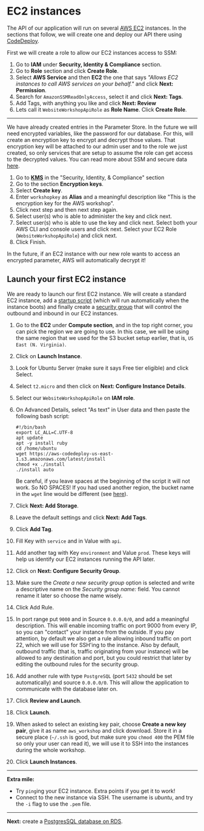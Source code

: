 # EC2 instances

The API of our application will run on several [AWS EC2](https://aws.amazon.com/ec2/) instances. In the sections that follow, we will create one and deploy our API there using [CodeDeploy](http://docs.aws.amazon.com/codedeploy/latest/userguide/welcome.html).

First we will create a role to allow our EC2 instances access to SSM:

1. Go to **IAM** under **Security, Identity & Compliance** section.
2. Go to **Role** section and click **Create Role**.
3. Select **AWS Service** and then **EC2** the one that says _"Allows EC2 instances to call AWS services on your behalf."_ and click **Next: Permission**.
5. Search for `AmazonSSMReadOnlyAccess`, select it and click **Next: Tags**.
6. Add Tags, with anything you like and click **Next: Review**
7. Lets call it `WebsiteWorkshopApiRole` as **Role Name**. Click **Create Role**.

---
We have already created entries in the Parameter Store. In the future we will need encrypted variables, like the password for our database. For this, will create an encryption key to encrypt and decrypt those values. That encryption key will be attached to our admin user and to the role we just created, so only services that are setup to assume the role can get access to the decrypted values. You can read more about SSM and secure data [here](https://aws.amazon.com/blogs/compute/managing-secrets-for-amazon-ecs-applications-using-parameter-store-and-iam-roles-for-tasks/).

1. Go to **[KMS](https://console.aws.amazon.com/kms/)** in the "Security, Identity, & Compliance" section
2. Go to the section **Encryption keys**.
3. Select **Create key**.
4. Enter `workshopkey` as **Alias** and a meaningful description like "This is the encryption key for the AWS workshop".
5. Click next step and then next step again.
6. Select user(s) who is able to administer the key and click next.
7. Select user(s) who is able to use the key and click next. Select both your AWS CLI and console users and click next. Select your EC2 Role (`WebsiteWorkshopApiRole`) and click next.
8. Click Finish.

In the future, if an EC2 instance with our new role wants to access an encrypted parameter, AWS will automatically decrypt it!

## Launch your first EC2 instance

We are ready to launch our first EC2 instance. We will create a standard EC2 instance, add a [startup script](http://docs.aws.amazon.com/AWSEC2/latest/UserGuide/user-data.html) (which will run automatically when the instance boots) and finally create a [security group](http://docs.aws.amazon.com/AWSEC2/latest/UserGuide/using-network-security.html) that will control the outbound and inbound in our EC2 instances.

1. Go to the **EC2** under **Compute section**, and in the top right corner, you can pick the region we are going to use. In this case, we will be using the same region that we used for the S3 bucket setup earlier, that is, `US East (N. Virginia)`.
2. Click on **Launch Instance**.
3. Look for Ubuntu Server (make sure it says Free tier eligible) and click Select.
4. Select `t2.micro` and then click on **Next: Configure Instance Details**.
5. Select our `WebsiteWorkshopApiRole` on **IAM role**.
6. On Advanced Details, select "As text" in User data and then paste the following bash script:
    ```
    #!/bin/bash
    export LC_ALL=C.UTF-8
    apt update
    apt -y install ruby
    cd /home/ubuntu
    wget https://aws-codedeploy-us-east-1.s3.amazonaws.com/latest/install
    chmod +x ./install
    ./install auto
    ```

    Be careful, if you leave spaces at the beginning of the script it will not work. So NO SPACES!
    If you had used another region, the bucket name in the `wget` line would be different (see [here](https://docs.aws.amazon.com/codedeploy/latest/userguide/resource-kit.html#resource-kit-bucket-names)).

7. Click **Next: Add Storage**.
8. Leave the default settings and click **Next: Add Tags**.
9. Click **Add Tag**.
10. Fill Key with `service` and in Value with `api`.
11. Add another tag with Key `environment` and Value `prod`. These keys will help us identify our EC2 instances running the API later.
12. Click on **Next: Configure Security Group**.
13. Make sure the _Create a new security group_ option is selected and write a descriptive name on the _Security group name:_ field. You cannot rename it later so choose the name wisely.
14. Click Add Rule.
15. In port range put `9000` and in Source `0.0.0.0/0`, and add a meaningful description. This will enable incoming traffic on port 9000 from every IP, so you can "contact" your instance from the outside. If you pay attention, by default we also get a rule allowing inbound traffic on port 22, which we will use for SSH'ing to the instance. Also by default, outbound traffic (that is, traffic originating from your instance) will be allowed to any destination and port, but you could restrict that later by editing the outbound rules for the security group.
16. Add another rule with type `PostgreSQL` (port `5432` should be set automatically) and source `0.0.0.0/0`. This will allow the application to communicate with the database later on.
17. Click **Review and Launch**.
18. Click **Launch**.
19. When asked to select an existing key pair, choose **Create a new key pair**, give it as name `aws_workshop` and click download. Store it in a secure place (`~/.ssh` is good, but make sure you `chmod 400` the PEM file so only your user can read it), we will use it to SSH into the instances during the whole workshop.
20. Click **Launch Instances**.

---
**Extra mile:**

- Try `ping`ing your EC2 instance. Extra points if you get it to work!
- Connect to the new instance via SSH. The username is _ubuntu_, and try the `-i` flag to use the `.pem` file.

---
**Next:** create a [PostgresSQL database on RDS](/workshop/s3-web-ec2-api-rds/03-RDS.md).
